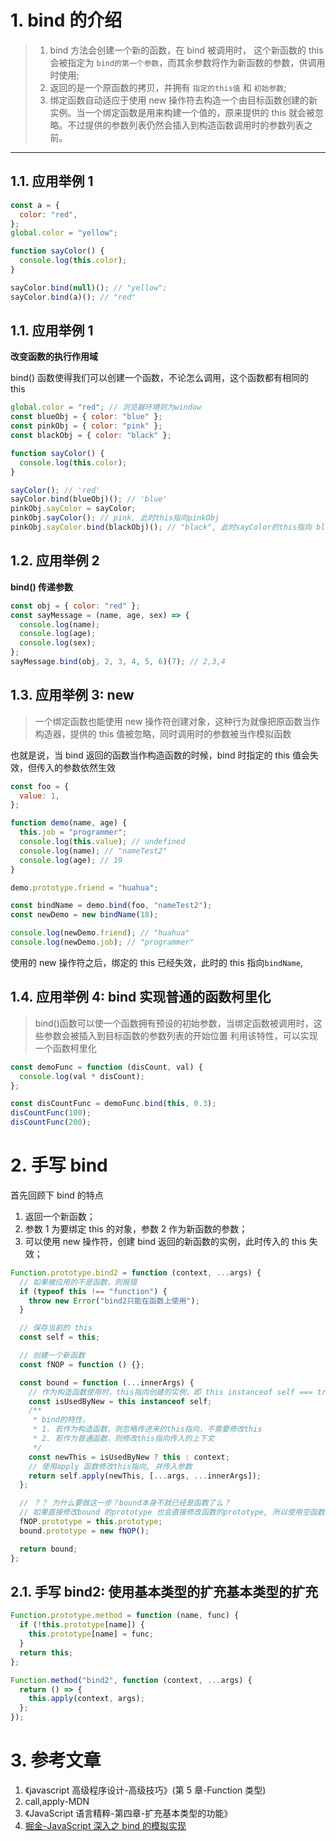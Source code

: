 # 1. bind 的介绍

> 1. bind 方法会创建一个新的函数，在 bind 被调用时， 这个新函数的 this 会被指定为 `bind的第一个参数`，而其余参数将作为新函数的参数，供调用时使用;
> 2. 返回的是一个原函数的拷贝，并拥有 `指定的this值` 和 `初始参数`;
> 3. 绑定函数自动适应于使用 new 操作符去构造一个由目标函数创建的新实例。当一个绑定函数是用来构建一个值的，原来提供的 this 就会被忽略。不过提供的参数列表仍然会插入到构造函数调用时的参数列表之前。

<hr/>







## 1.1. 应用举例 1

```js
const a = {
  color: "red",
};
global.color = "yellow";

function sayColor() {
  console.log(this.color);
}

sayColor.bind(null)(); // "yellow";
sayColor.bind(a)(); // "red"
```




## 1.1. 应用举例 1

**改变函数的执行作用域**

bind()  函数使得我们可以创建一个函数，不论怎么调用，这个函数都有相同的 this




```javascript
global.color = "red"; // 浏览器环境则为window
const blueObj = { color: "blue" };
const pinkObj = { color: "pink" };
const blackObj = { color: "black" };

function sayColor() {
  console.log(this.color);
}

sayColor(); // 'red'
sayColor.bind(blueObj)(); // 'blue'
pinkObj.sayColor = sayColor;
pinkObj.sayColor(); // pink, 此时this指向pinkObj
pinkObj.sayColor.bind(blackObj)(); // "black", 此时sayColor的this指向 blackObj
```

## 1.2. 应用举例 2

**bind() 传递参数**

```javascript
const obj = { color: "red" };
const sayMessage = (name, age, sex) => {
  console.log(name);
  console.log(age);
  console.log(sex);
};
sayMessage.bind(obj, 2, 3, 4, 5, 6)(7); // 2,3,4
```




## 1.3. 应用举例 3: new

> 一个绑定函数也能使用 new 操作符创建对象，这种行为就像把原函数当作构造器，提供的 this 值被忽略，同时调用时的参数被当作模拟函数

也就是说，当 bind 返回的函数当作构造函数的时候，bind 时指定的 this 值会失效，但传入的参数依然生效



```javascript
const foo = {
  value: 1,
};

function demo(name, age) {
  this.job = "programmer";
  console.log(this.value); // undefined
  console.log(name); // "nameTest2"
  console.log(age); // 19
}

demo.prototype.friend = "huahua";

const bindName = demo.bind(foo, "nameTest2");
const newDemo = new bindName(18);

console.log(newDemo.friend); // "huahua"
console.log(newDemo.job); // "programmer"
```

使用的 new 操作符之后，绑定的 this 已经失效，此时的 this 指向`bindName`,

## 1.4. 应用举例 4: bind 实现普通的函数柯里化

> bind()函数可以使一个函数拥有预设的初始参数，当绑定函数被调用时，这些参数会被插入到目标函数的参数列表的开始位置
> 利用该特性，可以实现一个函数柯里化

```javascript
const demoFunc = function (disCount, val) {
  console.log(val * disCount);
};

const disCountFunc = demoFunc.bind(this, 0.3);
disCountFunc(100);
disCountFunc(200);
```




# 2. 手写 bind

首先回顾下 bind 的特点

1. 返回一个新函数；
2. 参数 1 为要绑定 this 的对象，参数 2 作为新函数的参数；
3. 可以使用 new 操作符，创建 bind 返回的新函数的实例，此时传入的 this 失效；



```js
Function.prototype.bind2 = function (context, ...args) {
  // 如果被应用的不是函数，则报错
  if (typeof this !== "function") {
    throw new Error("bind2只能在函数上使用");
  }

  // 保存当前的 this
  const self = this;

  // 创建一个新函数
  const fNOP = function () {};

  const bound = function (...innerArgs) {
    // 作为构造函数使用时，this指向创建的实例，即 this instanceof self === true
    const isUsedByNew = this instanceof self;
    /**
     * bind的特性，
     * 1. 若作为构造函数，则忽略传进来的this指向，不需要修改this
     * 2. 若作为普通函数，则修改this指向传入的上下文
     */
    const newThis = isUsedByNew ? this : context;
    // 使用apply 函数修改this指向, 并传入参数
    return self.apply(newThis, [...args, ...innerArgs]);
  };

  // ？？ 为什么要做这一步？bound本身不就已经是函数了么？
  // 如果直接修改bound 的prototype 也会直接修改函数的prototype, 所以使用空函数进行中转
  fNOP.prototype = this.prototype;
  bound.prototype = new fNOP();

  return bound;
};
```

## 2.1. 手写 bind2: 使用基本类型的扩充基本类型的扩充

```javascript
Function.prototype.method = function (name, func) {
  if (!this.prototype[name]) {
    this.prototype[name] = func;
  }
  return this;
};

Function.method("bind2", function (context, ...args) {
  return () => {
    this.apply(context, args);
  };
});
```

# 3. 参考文章

1. 《javascript 高级程序设计-高级技巧》(第 5 章-Function 类型)
2. call,apply-MDN
3. 《JavaScript 语言精粹-第四章-扩充基本类型的功能》
4. [掘金-JavaScript 深入之 bind 的模拟实现](https://juejin.cn/post/6844903476623835149)
